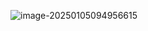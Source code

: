 ![image-20250105094956615](C:\Users\ZhuanZ\AppData\Roaming\Typora\typora-user-images\image-20250105094956615.png)





